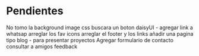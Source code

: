# Pendientes

No tomo la background image css
buscara un boton daisyUI - agregar link a whatsap
arreglar los fav icons
arreglar el footer y los links
añadir una pagina tipo blog - para presentar proyectos
Agregar formulario de contacto
consultar a amigos feedback